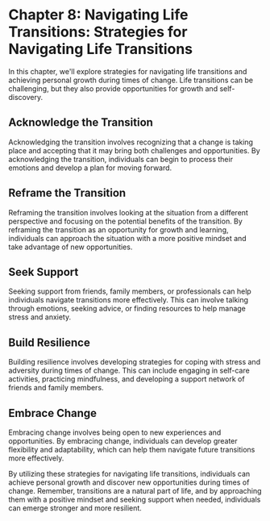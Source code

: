 Chapter 8: Navigating Life Transitions: Strategies for Navigating Life Transitions
==================================================================================

In this chapter, we'll explore strategies for navigating life transitions and achieving personal growth during times of change. Life transitions can be challenging, but they also provide opportunities for growth and self-discovery.

Acknowledge the Transition
--------------------------

Acknowledging the transition involves recognizing that a change is taking place and accepting that it may bring both challenges and opportunities. By acknowledging the transition, individuals can begin to process their emotions and develop a plan for moving forward.

Reframe the Transition
----------------------

Reframing the transition involves looking at the situation from a different perspective and focusing on the potential benefits of the transition. By reframing the transition as an opportunity for growth and learning, individuals can approach the situation with a more positive mindset and take advantage of new opportunities.

Seek Support
------------

Seeking support from friends, family members, or professionals can help individuals navigate transitions more effectively. This can involve talking through emotions, seeking advice, or finding resources to help manage stress and anxiety.

Build Resilience
----------------

Building resilience involves developing strategies for coping with stress and adversity during times of change. This can include engaging in self-care activities, practicing mindfulness, and developing a support network of friends and family members.

Embrace Change
--------------

Embracing change involves being open to new experiences and opportunities. By embracing change, individuals can develop greater flexibility and adaptability, which can help them navigate future transitions more effectively.

By utilizing these strategies for navigating life transitions, individuals can achieve personal growth and discover new opportunities during times of change. Remember, transitions are a natural part of life, and by approaching them with a positive mindset and seeking support when needed, individuals can emerge stronger and more resilient.


